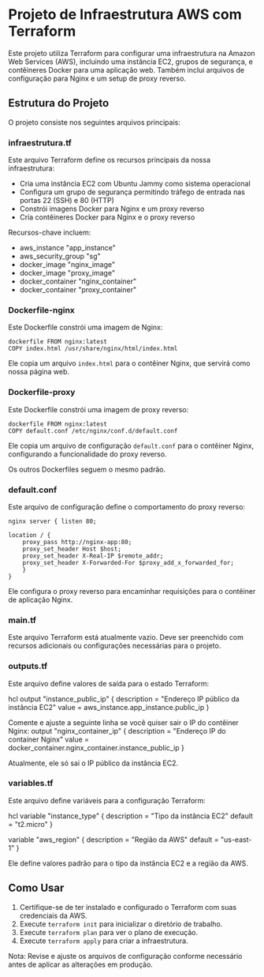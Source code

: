 # Projeto de Infraestrutura AWS com Terraform

Este projeto utiliza Terraform para configurar uma infraestrutura na Amazon Web Services (AWS), incluindo uma instância EC2, grupos de segurança, e contêineres Docker para uma aplicação web. Também inclui arquivos de configuração para Nginx e um setup de proxy reverso.

## Estrutura do Projeto

O projeto consiste nos seguintes arquivos principais:

### infraestrutura.tf

Este arquivo Terraform define os recursos principais da nossa infraestrutura:

- Cria uma instância EC2 com Ubuntu Jammy como sistema operacional
- Configura um grupo de segurança permitindo tráfego de entrada nas portas 22 (SSH) e 80 (HTTP)
- Constrói imagens Docker para Nginx e um proxy reverso
- Cria contêineres Docker para Nginx e o proxy reverso

Recursos-chave incluem:
- aws_instance "app_instance"
- aws_security_group "sg" 
- docker_image "nginx_image"
- docker_image "proxy_image"
- docker_container "nginx_container"
- docker_container "proxy_container"

### Dockerfile-nginx

Este Dockerfile constrói uma imagem de Nginx:
```
dockerfile FROM nginx:latest
COPY index.html /usr/share/nginx/html/index.html
```

Ele copia um arquivo `index.html` para o contêiner Nginx, que servirá como nossa página web.

### Dockerfile-proxy

Este Dockerfile constrói uma imagem de proxy reverso:
```
dockerfile FROM nginx:latest
COPY default.conf /etc/nginx/conf.d/default.conf
```

Ele copia um arquivo de configuração `default.conf` para o contêiner Nginx, configurando a funcionalidade do proxy reverso.

Os outros Dockerfiles seguem o mesmo padrão.

### default.conf

Este arquivo de configuração define o comportamento do proxy reverso:
```
nginx server { listen 80;

location / {
    proxy_pass http://nginx-app:80;
    proxy_set_header Host $host;
    proxy_set_header X-Real-IP $remote_addr;
    proxy_set_header X-Forwarded-For $proxy_add_x_forwarded_for;
    }
}
```

Ele configura o proxy reverso para encaminhar requisições para o contêiner de aplicação Nginx.

### main.tf

Este arquivo Terraform está atualmente vazio. Deve ser preenchido com recursos adicionais ou configurações necessárias para o projeto.

### outputs.tf

Este arquivo define valores de saída para o estado Terraform:

hcl output "instance_public_ip" { description = "Endereço IP público da instância EC2" value = aws_instance.app_instance.public_ip }

Comente e ajuste a seguinte linha se você quiser sair o IP do contêiner Nginx:
output "nginx_container_ip" {
description = "Endereço IP do container Nginx"
value = docker_container.nginx_container.instance_public_ip
}

Atualmente, ele só sai o IP público da instância EC2.

### variables.tf

Este arquivo define variáveis para a configuração Terraform:

hcl variable "instance_type" { description = "Tipo da instância EC2" default = "t2.micro" }

variable "aws_region" { description = "Região da AWS" default = "us-east-1" }


Ele define valores padrão para o tipo da instância EC2 e a região da AWS.

## Como Usar

1. Certifique-se de ter instalado e configurado o Terraform com suas credenciais da AWS.
2. Execute `terraform init` para inicializar o diretório de trabalho.
3. Execute `terraform plan` para ver o plano de execução.
4. Execute `terraform apply` para criar a infraestrutura.

Nota: Revise e ajuste os arquivos de configuração conforme necessário antes de aplicar as alterações em produção.
